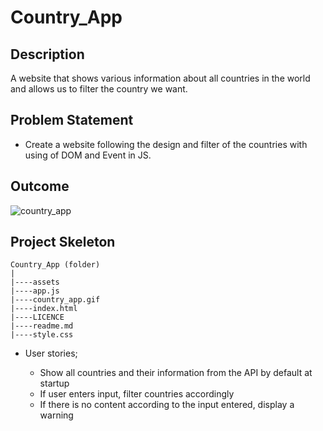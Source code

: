 # Country_App

## Description

A website that shows various information about all countries in the world and allows us to filter the country we want.

## Problem Statement

- Create a website following the design and filter of the countries with using of DOM and Event in JS.

## Outcome

![country_app](https://github.com/omrfrkcpr/Country_App/assets/77440899/6561f03b-c878-4b5a-b5aa-a1f157f83761)

## Project Skeleton

```
Country_App (folder)
|
|----assets
|----app.js
|----country_app.gif
|----index.html
|----LICENCE
|----readme.md
|----style.css
```

- User stories;

  - Show all countries and their information from the API by default at startup
  - If user enters input, filter countries accordingly
  - If there is no content according to the input entered, display a warning
